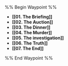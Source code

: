 %% Begin Waypoint %%
- **[[01. The Briefing]]**
- **[[02. The Auction]]**
- **[[03. The Dinner]]**
- **[[04. The Murder]]**
- **[[05. The investigation]]**
- **[[06. The Truth]]**
- **[[07. The End]]**

%% End Waypoint %%